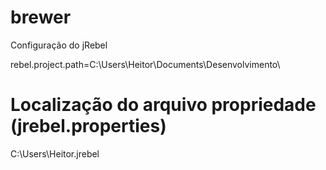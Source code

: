 # brewer


Configuração do jRebel

rebel.project.path=C:\\Users\\Heitor\\Documents\\Desenvolvimento\\

# Localização do arquivo propriedade (jrebel.properties)

C:\Users\Heitor\.jrebel